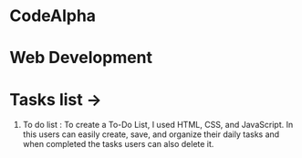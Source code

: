 # CodeAlpha
# Web Development
# Tasks list ->
1.  To do list : To create a To-Do List, I used HTML, CSS, and JavaScript. In this users can easily create, save, and organize their daily tasks and when completed the tasks users can also delete it.
